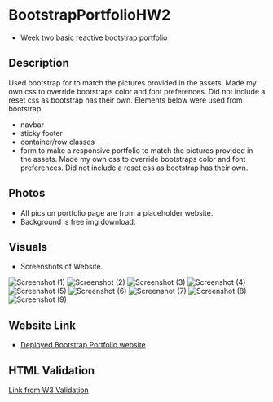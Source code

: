 # BootstrapPortfolioHW2
* Week two basic reactive bootstrap portfolio

## Description
Used bootstrap for to match the pictures provided in the assets. Made my own css to override bootstraps color and font preferences. Did not include a reset css as bootstrap has their own. Elements below were used from bootstrap.
* navbar
* sticky footer
* container/row classes 
* form to make a responsive portfolio 
to match the pictures provided in the assets. Made my own css to override bootstraps color and font preferences. Did not include a reset css as bootstrap has their own. 

## Photos
 * All pics on portfolio page are from a placeholder website. 
 * Background is free img download. 
 
## Visuals

* Screenshots of Website.
    
![Screenshot (1)](https://user-images.githubusercontent.com/66501008/93149008-1c6cff80-f6aa-11ea-91a6-e5584e7b5d45.png)
![Screenshot (2)](https://user-images.githubusercontent.com/66501008/93149012-1e36c300-f6aa-11ea-9ab7-69d771a3ccde.png)
![Screenshot (3)](https://user-images.githubusercontent.com/66501008/93149016-1ecf5980-f6aa-11ea-83fb-da9af674546e.png)
![Screenshot (4)](https://user-images.githubusercontent.com/66501008/93149017-1ecf5980-f6aa-11ea-963b-ad71708072ac.png)
![Screenshot (5)](https://user-images.githubusercontent.com/66501008/93149019-1f67f000-f6aa-11ea-8b24-d3035bcbf5a0.png)
![Screenshot (6)](https://user-images.githubusercontent.com/66501008/93149022-20008680-f6aa-11ea-86dc-7d799bb70f23.png)
![Screenshot (7)](https://user-images.githubusercontent.com/66501008/93149024-20991d00-f6aa-11ea-9168-dcf22ef662c8.png)
![Screenshot (8)](https://user-images.githubusercontent.com/66501008/93149026-2131b380-f6aa-11ea-8407-c7aeaa0acb6d.png)
![Screenshot (9)](https://user-images.githubusercontent.com/66501008/93149027-21ca4a00-f6aa-11ea-99ff-a221bd8e2db8.png)

## Website Link

* [Deployed Bootstrap Portfolio website]( https://aswartz14.github.io/BootstrapPortfolioHW2/)

## HTML Validation 
[Link from W3 Validation](https://validator.w3.org/nu/?doc=https%3A%2F%2Faswartz14.github.io%2FBootstrapPortfolioHW2%2F)

